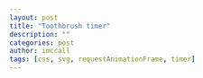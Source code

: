 ```yaml
---
layout: post
title: "Toothbrush timer"
description: ""
categories: post
author: imccall
tags: [css, svg, requestAnimationFrame, timer]
---
```



